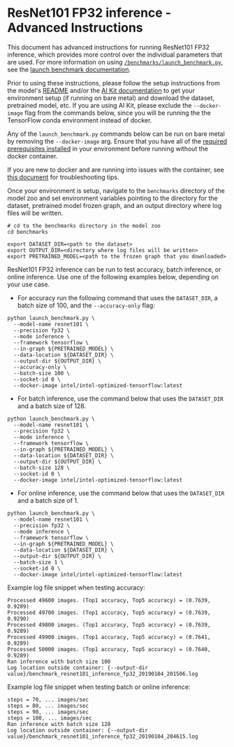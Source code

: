 <!--- 0. Title -->
<!-- This document is auto-generated using markdown fragments and the model-builder -->
<!-- To make changes to this doc, please change the fragments instead of modifying this doc directly -->
# ResNet101 FP32 inference - Advanced Instructions

<!-- 10. Description -->
This document has advanced instructions for running ResNet101 FP32
inference, which provides more control over the individual parameters that
are used. For more information on using [`/benchmarks/launch_benchmark.py`](/benchmarks/launch_benchmark.py),
see the [launch benchmark documentation](/docs/general/tensorflow/LaunchBenchmark.md).

Prior to using these instructions, please follow the setup instructions from
the model's [README](README.md) and/or the
[AI Kit documentation](/docs/general/tensorflow/AIKit.md) to get your environment
setup (if running on bare metal) and download the dataset, pretrained model, etc.
If you are using AI Kit, please exclude the `--docker-image` flag from the
commands below, since you will be running the the TensorFlow conda environment
instead of docker.

<!-- 55. Docker arg -->
Any of the `launch_benchmark.py` commands below can be run on bare metal by
removing the `--docker-image` arg. Ensure that you have all of the
[required prerequisites installed](README.md#run-the-model) in your environment
before running without the docker container.

If you are new to docker and are running into issues with the container,
see [this document](/docs/general/docker.md) for troubleshooting tips.

<!-- 50. Launch benchmark instructions -->
Once your environment is setup, navigate to the `benchmarks` directory of
the model zoo and set environment variables pointing to the directory for the
dataset, pretrained model frozen graph, and an output directory where log
files will be written.

```
# cd to the benchmarks directory in the model zoo
cd benchmarks

export DATASET_DIR=<path to the dataset>
export OUTPUT_DIR=<directory where log files will be written>
export PRETRAINED_MODEL=<path to the frozen graph that you downloaded>
```

ResNet101 FP32 inference can be run to test accuracy, batch inference, or online inference.
Use one of the following examples below, depending on your use case.

* For accuracy run the following command that uses the `DATASET_DIR`, a batch
  size of 100, and the `--accuracy-only` flag:

```
python launch_benchmark.py \
  --model-name resnet101 \
  --precision fp32 \
  --mode inference \
  --framework tensorflow \
  --in-graph ${PRETRAINED_MODEL} \
  --data-location ${DATASET_DIR} \
  --output-dir ${OUTPUT_DIR} \
  --accuracy-only \
  --batch-size 100 \
  --socket-id 0 \
  --docker-image intel/intel-optimized-tensorflow:latest
```

* For batch inference, use the command below that uses the `DATASET_DIR` and a batch 
  size of 128.

```
python launch_benchmark.py \
  --model-name resnet101 \
  --precision fp32 \
  --mode inference \
  --framework tensorflow \
  --in-graph ${PRETRAINED_MODEL} \
  --data-location ${DATASET_DIR} \
  --output-dir ${OUTPUT_DIR} \
  --batch-size 128 \
  --socket-id 0 \
  --docker-image intel/intel-optimized-tensorflow:latest
```

* For online inference, use the command below that uses the `DATASET_DIR` and a batch 
  size of 1.
  
```
python launch_benchmark.py \
  --model-name resnet101 \
  --precision fp32 \
  --mode inference \
  --framework tensorflow \
  --in-graph ${PRETRAINED_MODEL} \
  --data-location ${DATASET_DIR} \
  --output-dir ${OUTPUT_DIR} \
  --batch-size 1 \
  --socket-id 0 \
  --docker-image intel/intel-optimized-tensorflow:latest
```

Example log file snippet when testing accuracy:
```
Processed 49600 images. (Top1 accuracy, Top5 accuracy) = (0.7639, 0.9289)
Processed 49700 images. (Top1 accuracy, Top5 accuracy) = (0.7639, 0.9290)
Processed 49800 images. (Top1 accuracy, Top5 accuracy) = (0.7639, 0.9289)
Processed 49900 images. (Top1 accuracy, Top5 accuracy) = (0.7641, 0.9289)
Processed 50000 images. (Top1 accuracy, Top5 accuracy) = (0.7640, 0.9289)
Ran inference with batch size 100
Log location outside container: {--output-dir value}/benchmark_resnet101_inference_fp32_20190104_201506.log
```

Example log file snippet when testing batch or online inference:
```
steps = 70, ... images/sec
steps = 80, ... images/sec
steps = 90, ... images/sec
steps = 100, ... images/sec
Ran inference with batch size 128
Log location outside container: {--output-dir value}/benchmark_resnet101_inference_fp32_20190104_204615.log
```

